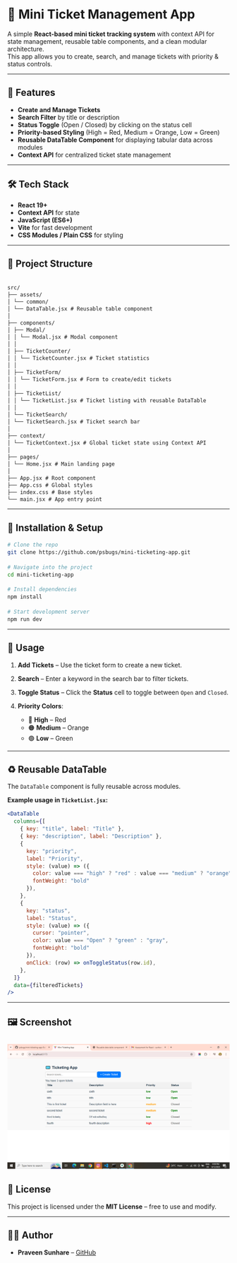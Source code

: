 # 🎫 Mini Ticket Management App

A simple **React-based mini ticket tracking system** with context API for  state management, reusable table components, and a clean modular architecture.  
This app allows you to create, search, and manage tickets with priority & status controls.

---

## 🚀 Features

- **Create and Manage Tickets**
- **Search Filter** by title or description
- **Status Toggle** (Open / Closed) by clicking on the status cell
- **Priority-based Styling** (High = Red, Medium = Orange, Low = Green)
- **Reusable DataTable Component** for displaying tabular data across modules
- **Context API** for centralized ticket state management

---

## 🛠️ Tech Stack

- **React 19+**
- **Context API** for state
- **JavaScript (ES6+)**
- **Vite** for fast development
- **CSS Modules / Plain CSS** for styling

---

## 📂 Project Structure

```

src/
├── assets/
│ └── common/
│ └── DataTable.jsx # Reusable table component
│
├── components/
│ ├── Modal/
│ │ └── Modal.jsx # Modal component
│ │
│ ├── TicketCounter/
│ │ └── TicketCounter.jsx # Ticket statistics
│ │
│ ├── TicketForm/
│ │ └── TicketForm.jsx # Form to create/edit tickets
│ │
│ ├── TicketList/
│ │ └── TicketList.jsx # Ticket listing with reusable DataTable
│ │
│ └── TicketSearch/
│ └── TicketSearch.jsx # Ticket search bar
│
├── context/
│ └── TicketContext.jsx # Global ticket state using Context API
│
├── pages/
│ └── Home.jsx # Main landing page
│
├── App.jsx # Root component
├── App.css # Global styles
├── index.css # Base styles
└── main.jsx # App entry point

````

---

## 🔧 Installation & Setup

```bash
# Clone the repo
git clone https://github.com/psbugs/mini-ticketing-app.git

# Navigate into the project
cd mini-ticketing-app

# Install dependencies
npm install

# Start development server
npm run dev
````

---

## 📜 Usage

1. **Add Tickets** – Use the ticket form to create a new ticket.
2. **Search** – Enter a keyword in the search bar to filter tickets.
3. **Toggle Status** – Click the **Status** cell to toggle between `Open` and `Closed`.
4. **Priority Colors**:

   * 🔴 **High** – Red
   * 🟠 **Medium** – Orange
   * 🟢 **Low** – Green

---

## ♻ Reusable DataTable

The `DataTable` component is fully reusable across modules.

**Example usage in `TicketList.jsx`:**

```jsx
<DataTable
  columns={[
    { key: "title", label: "Title" },
    { key: "description", label: "Description" },
    {
      key: "priority",
      label: "Priority",
      style: (value) => ({
        color: value === "high" ? "red" : value === "medium" ? "orange" : "green",
        fontWeight: "bold"
      }),
    },
    {
      key: "status",
      label: "Status",
      style: (value) => ({
        cursor: "pointer",
        color: value === "Open" ? "green" : "gray",
        fontWeight: "bold"
      }),
      onClick: (row) => onToggleStatus(row.id),
    },
  ]}
  data={filteredTickets}
/>
```

---

## 🖼 Screenshot

![alt text](image.png)
---

## 📄 License

This project is licensed under the **MIT License** – free to use and modify.

---

## 👨‍💻 Author

* **Praveen Sunhare** – [GitHub](https://github.com/psbugs)